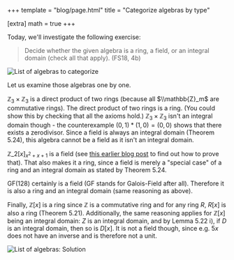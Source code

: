 +++
template = "blog/page.html"
title =  "Categorize algebras by type"

[extra] 
math = true
+++

Today, we'll investigate the following exercise:

> Decide whether the given algebra is a ring, a field, or an integral domain (check all that apply). (FS18, 4b)

![List of algebras to categorize](/img/algebras.png)

Let us examine those algebras one by one.

$\mathbb{Z}_3 \times \mathbb{Z}_3$ is a direct product of two rings (because all $\\mathbb{Z}_m$ are commutative rings). The direct product of two rings is a ring. (You could show this by checking that all the axioms hold.) $\mathbb{Z}_3 \times \mathbb{Z}_3$ isn't an integral domain though - the counterexample $(0,1) * (1, 0) = (0,0)$ shows that there exists a zerodivisor. Since a field is always an integral domain (Theorem 5.24), this algebra cannot be a field as it isn't an integral domain.

$\mathbb{Z}\_2 [x]_{x^2+x+1}$ is a field (see [this earlier blog post](https://xyquadrat.ch/2020/12/19/is-polynomial-ring-field.html) to find out how to prove that). That also makes it a ring, since a field is merely a "special case" of a ring and an integral domain as stated by Theorem 5.24.

$\text{GF}(128)$ certainly is a field (GF stands for Galois-Field after all). Therefore it is also a ring and an integral domain (same reasoning as above).

Finally, $\mathbb{Z}[x]$ is a ring since $\mathbb{Z}$ is a commutative ring and for any ring $R$, $R[x]$ is also a ring (Theorem 5.21). Additionally, the same reasoning applies for $\mathbb{Z}[x]$ being an integral domain: $Z$ is an integral domain, and by Lemma 5.22 i), if $D$ is an integral domain, then so is $D[x]$. It is not a field though, since e.g. $5x$ does not have an inverse and is therefore not a unit.

![List of algebras: Solution](/img/algebras_solved.png)